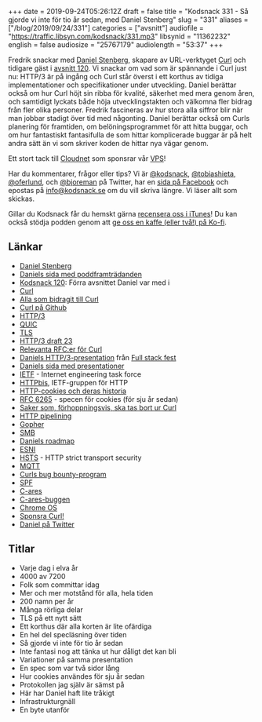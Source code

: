 +++
date = 2019-09-24T05:26:12Z
draft = false
title = "Kodsnack 331 - Så gjorde vi inte för tio år sedan, med Daniel Stenberg"
slug = "331"
aliases = ["/blog/2019/09/24/331"]
categories = ["avsnitt"]
audiofile = "https://traffic.libsyn.com/kodsnack/331.mp3"
libsynid = "11362232"
english = false
audiosize = "25767179"
audiolength = "53:37"
+++

Fredrik snackar med [Daniel Stenberg](https://daniel.haxx.se/), skapare av URL-verktyget [Curl](https://curl.haxx.se/) och tidigare gäst i [avsnitt 120](https://kodsnack.se/120/). Vi snackar om vad som är spännande i Curl just nu: HTTP/3 är på ingång och Curl står överst i ett korthus av tidiga implementationer och specifikationer under utveckling. Daniel berättar också om hur Curl höjt sin ribba för kvalité, säkerhet med mera genom åren, och samtidigt lyckats både höja utvecklingstakten och välkomna fler bidrag från fler olika personer. Fredrik fascineras av hur stora alla siffror blir när man jobbar stadigt över tid med någonting. Daniel berättar också om Curls planering för framtiden, om belöningsprogrammet för att hitta buggar, och om hur fantastiskt fantasifulla de som hittar komplicerade buggar är på helt andra sätt än vi som skriver koden de hittar nya vägar genom.

Ett stort tack till [Cloudnet](http://www.cloudnet.se) som sponsrar vår [VPS](http://en.wikipedia.org/wiki/Virtual_private_server)!

Har du kommentarer, frågor eller tips? Vi är [@kodsnack](https://www.twitter.com/kodsnack), [@tobiashieta](https://www.twitter.com/tobiashieta), [@oferlund](https://www.twitter.com/oferlund), och [@bjoreman](https://www.twitter.com/bjoreman) på Twitter, har en [sida på Facebook](https://www.facebook.com/kodsnack) och epostas på [info@kodsnack.se](mailto:info@kodsnack.se) om du vill skriva längre. Vi läser allt som skickas.

Gillar du Kodsnack får du hemskt gärna [recensera oss i iTunes](http://itunes.apple.com/se/podcast/kodsnack/id561631498?l=en)! Du kan också stödja podden genom att <a href="https://ko-fi.com/kodsnack" rel="payment">ge oss en kaffe (eller två!) på Ko-fi</a>.

## Länkar ##
* [Daniel Stenberg](https://daniel.haxx.se/)
* [Daniels sida med poddframträdanden](https://daniel.haxx.se/podcasts.html)
* [Kodsnack 120](https://kodsnack.se/120/): Förra avsnittet Daniel var med i
* [Curl](https://curl.haxx.se/)
* [Alla som bidragit till Curl](https://curl.haxx.se/docs/thanks.html)
* [Curl på Github](https://github.com/curl)
* [HTTP/3](https://en.wikipedia.org/wiki/HTTP/3)
* [QUIC](https://en.wikipedia.org/wiki/QUIC)
* [TLS](https://en.wikipedia.org/wiki/Transport_Layer_Security)
* [HTTP/3 draft 23](https://tools.ietf.org/html/draft-ietf-quic-http-23)
* [Relevanta RFC:er för Curl](https://curl.haxx.se/rfc/)
* [Daniels HTTP/3-presentation](https://youtu.be/idViw4anA6E) från [Full stack fest](https://2019.fullstackfest.com/)
* [Daniels sida med presentationer](https://daniel.haxx.se/videos/)
* [IETF](https://en.wikipedia.org/wiki/Internet_Engineering_Task_Force) - Internet engineering task force
* [HTTPbis](https://datatracker.ietf.org/wg/httpbis/charter/), IETF-gruppen för HTTP
* [HTTP-cookies och deras historia](https://en.wikipedia.org/wiki/HTTP_cookie#History)
* [RFC 6265](https://tools.ietf.org/html/rfc6265) - specen för cookies (för sju år sedan)
* [Saker som, förhoppningsvis, ska tas bort ur Curl](https://curl.haxx.se/dev/deprecate.html)
* [HTTP pipelining](https://en.wikipedia.org/wiki/HTTP_pipelining)
* [Gopher](https://en.wikipedia.org/wiki/Gopher_%28protocol%29)
* [SMB](https://en.wikipedia.org/wiki/Server_Message_Block)
* [Daniels roadmap](https://curl.haxx.se/dev/roadmap.html)
* [ESNI](https://tools.ietf.org/html/draft-ietf-tls-esni-04)
* [HSTS](https://en.wikipedia.org/wiki/HTTP_Strict_Transport_Security) - HTTP strict transport security
* [MQTT](https://en.wikipedia.org/wiki/MQTT)
* [Curls bug bounty-program](https://curl.haxx.se/docs/bugbounty.html)
* [SPF](https://en.wikipedia.org/wiki/Sender_Policy_Framework)
* [C-ares](https://c-ares.haxx.se/)
* [C-ares-buggen](https://daniel.haxx.se/blog/2016/10/14/a-single-byte-write-opened-a-root-execution-exploit/)
* [Chrome OS](https://en.wikipedia.org/wiki/Chrome_OS)
* [Sponsra Curl!](https://curl.haxx.se/sponsors.html)
* [Daniel på Twitter](https://twitter.com/bagder)

## Titlar ##
* Varje dag i elva år
* 4000 av 7200
* Folk som committar idag
* Mer och mer motstånd för alla, hela tiden
* 200 namn per år
* Många rörliga delar
* TLS på ett nytt sätt
* Ett korthus där alla korten är lite ofärdiga
* En hel del specläsning över tiden
* Så gjorde vi inte för tio år sedan
* Inte fantasi nog att tänka ut hur dåligt det kan bli
* Variationer på samma presentation
* En spec som var två sidor lång
* Hur cookies användes för sju år sedan
* Protokollen jag själv är sämst på
* Här har Daniel haft lite tråkigt
* Infrastrukturgnäll
* En byte utanför
